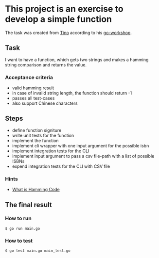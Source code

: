 
# This project is an exercise to develop a simple function

The task was created from [Tino](https://github.com/pandorasNox) according to his [go-workshop](https://github.com/pandorasNox/go-workshop).

## Task

I want to have a function, which gets two strings and makes a hamming string comparison and returns the value.

### Acceptance criteria

- valid hamming result
- in case of invalid string length, the function should return -1
- passes all test-cases
- also support Chinese characters

## Steps

- define function signiture
- write unit tests for the function
- implement the function
- implement cli wrapper with one input argument for the possible isbn
- implement integration tests for the CLI
- implement input argument to pass a csv file-path with a list of possible ISBNs
- expend integration tests for the CLI with CSV file

### Hints

- [What is Hamming Code](https://de.wikipedia.org/wiki/Hamming-Code)

## The final result

### How to run

    $ go run main.go

### How to test

    $ go test main.go main_test.go
